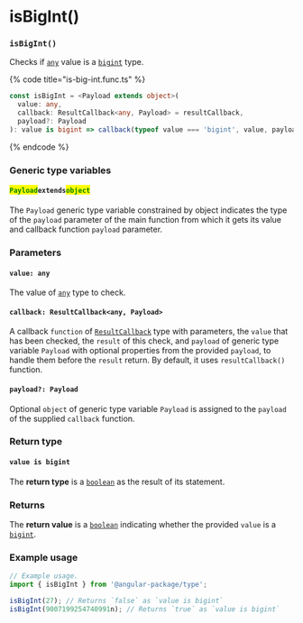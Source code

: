 # isBigInt()

### `isBigInt()`

Checks if [`any`](https://www.typescriptlang.org/docs/handbook/2/everyday-types.html#any) value is a [`bigint`](https://developer.mozilla.org/en-US/docs/Web/JavaScript/Reference/Global\_Objects/BigInt) type.

{% code title="is-big-int.func.ts" %}
```typescript
const isBigInt = <Payload extends object>(
  value: any,
  callback: ResultCallback<any, Payload> = resultCallback,
  payload?: Payload
): value is bigint => callback(typeof value === 'bigint', value, payload);
```
{% endcode %}

### Generic type variables

#### <mark style="color:green;">**`Payload`**</mark>**`extends`**<mark style="color:green;">**`object`**</mark>

The `Payload` generic type variable constrained by object indicates the type of the `payload` parameter of the main function from which it gets its value and callback function `payload` parameter.

### Parameters

#### `value: any`

The value of [`any`](https://www.typescriptlang.org/docs/handbook/2/everyday-types.html#any) type to check.

#### `callback: ResultCallback<any, Payload>`

A callback `function` of [`ResultCallback`](../types/resultcallback.md) type with parameters, the `value` that has been checked, the `result` of this check, and `payload` of generic type variable `Payload` with optional properties from the provided `payload`, to handle them before the `result` return. By default, it uses `resultCallback()` function.

#### `payload?: Payload`

Optional `object` of generic type variable `Payload` is assigned to the `payload` of the supplied `callback` function.

### Return type

#### `value is bigint`

The **return type** is a [`boolean`](https://www.typescriptlang.org/docs/handbook/basic-types.html#boolean) as the result of its statement.

### Returns

The **return value** is a [`boolean`](https://developer.mozilla.org/en-US/docs/Web/JavaScript/Reference/Global\_Objects/Boolean) indicating whether the provided `value` is a [`bigint`](https://developer.mozilla.org/en-US/docs/Web/JavaScript/Reference/Global\_Objects/BigInt).

### Example usage

```typescript
// Example usage.
import { isBigInt } from '@angular-package/type';

isBigInt(27); // Returns `false` as `value is bigint`
isBigInt(9007199254740991n); // Returns `true` as `value is bigint`
```
